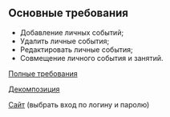 ## Основные требования

- Добавление личных событий;
- Удалить личные события;
- Редактировать личные события;
- Совмещение личного события и занятий.

[Полные требования](https://skyengpublic.notion.site/535607a88d6c49a8b8b8265560333ee5)

[Декомпозиция](https://miro.com/app/board/uXjVPCjSLWI=/)

[Сайт](skyeng.ru) (выбрать вход по логину и паролю) 
 
